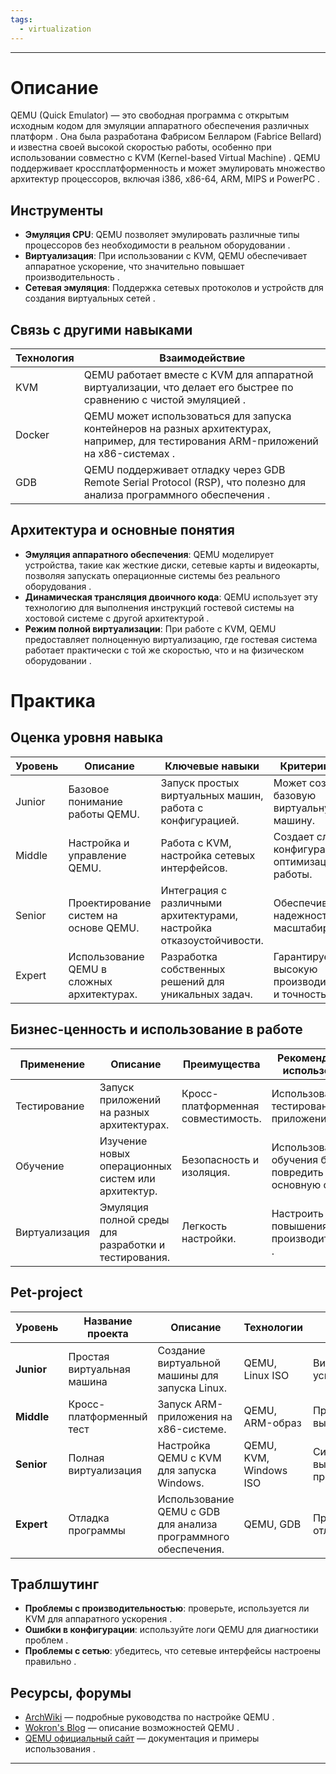 ```yaml
---
tags:
  - virtualization
---
```

---

# Описание  
QEMU (Quick Emulator) — это свободная программа с открытым исходным кодом для эмуляции аппаратного обеспечения различных платформ . Она была разработана Фабрисом Белларом (Fabrice Bellard) и известна своей высокой скоростью работы, особенно при использовании совместно с KVM (Kernel-based Virtual Machine) . QEMU поддерживает кроссплатформенность и может эмулировать множество архитектур процессоров, включая i386, x86-64, ARM, MIPS и PowerPC .  

## Инструменты  
- **Эмуляция CPU**: QEMU позволяет эмулировать различные типы процессоров без необходимости в реальном оборудовании .  
- **Виртуализация**: При использовании с KVM, QEMU обеспечивает аппаратное ускорение, что значительно повышает производительность .  
- **Сетевая эмуляция**: Поддержка сетевых протоколов и устройств для создания виртуальных сетей .  

## Связь с другими навыками  
| Технология | Взаимодействие |  
| ---------- | -------------- |  
| KVM        | QEMU работает вместе с KVM для аппаратной виртуализации, что делает его быстрее по сравнению с чистой эмуляцией . |  
| Docker     | QEMU может использоваться для запуска контейнеров на разных архитектурах, например, для тестирования ARM-приложений на x86-системах . |  
| GDB        | QEMU поддерживает отладку через GDB Remote Serial Protocol (RSP), что полезно для анализа программного обеспечения . |  

## Архитектура и основные понятия  
- **Эмуляция аппаратного обеспечения**: QEMU моделирует устройства, такие как жесткие диски, сетевые карты и видеокарты, позволяя запускать операционные системы без реального оборудования .  
- **Динамическая трансляция двоичного кода**: QEMU использует эту технологию для выполнения инструкций гостевой системы на хостовой системе с другой архитектурой .  
- **Режим полной виртуализации**: При работе с KVM, QEMU предоставляет полноценную виртуализацию, где гостевая система работает практически с той же скоростью, что и на физическом оборудовании .  

# Практика  

## Оценка уровня навыка  
| Уровень | Описание | Ключевые навыки | Критерии оценки |  
| ------- | -------- | --------------- | --------------- |  
| Junior  | Базовое понимание работы QEMU. | Запуск простых виртуальных машин, работа с конфигурацией. | Может создать базовую виртуальную машину. |  
| Middle  | Настройка и управление QEMU. | Работа с KVM, настройка сетевых интерфейсов. | Создает сложные конфигурации для оптимизации работы. |  
| Senior  | Проектирование систем на основе QEMU. | Интеграция с различными архитектурами, настройка отказоустойчивости. | Обеспечивает надежность и масштабируемость. |  
| Expert  | Использование QEMU в сложных архитектурах. | Разработка собственных решений для уникальных задач. | Гарантирует высокую производительность и точность данных. |  

## Бизнес-ценность и использование в работе  
| Применение      | Описание                               | Преимущества                   | Рекомендации по использованию     |  
| --------------- | -------------------------------------- | ------------------------------ | --------------------------------- |  
| Тестирование    | Запуск приложений на разных архитектурах. | Кросс-платформенная совместимость. | Использовать для тестирования ARM-приложений . |  
| Обучение        | Изучение новых операционных систем или архитектур. | Безопасность и изоляция.       | Использовать для обучения без риска повредить основную систему . |  
| Виртуализация   | Эмуляция полной среды для разработки и тестирования. | Легкость настройки.            | Настроить KVM для повышения производительности . |  

## Pet-project  

| Уровень    | Название проекта | Описание | Технологии | Критерий успеха | Вспомагательные ссылки |  
| ---------- | ---------------- | -------- | ---------- | --------------- | ---------------------- |  
| **Junior** | Простая виртуальная машина | Создание виртуальной машины для запуска Linux. | QEMU, Linux ISO | Виртуальная машина успешно запускается. |  |  
| **Middle** | Кросс-платформенный тест | Запуск ARM-приложения на x86-системе. | QEMU, ARM-образ | Приложение успешно выполняется. |  |  
| **Senior** | Полная виртуализация | Настройка QEMU с KVM для запуска Windows. | QEMU, KVM, Windows ISO | Система работает с высокой производительностью. |  |  
| **Expert** | Отладка программы | Использование QEMU с GDB для анализа программного обеспечения. | QEMU, GDB | Программа успешно отлаживается. |  |  

## Траблшутинг  
- **Проблемы с производительностью**: проверьте, используется ли KVM для аппаратного ускорения .  
- **Ошибки в конфигурации**: используйте логи QEMU для диагностики проблем .  
- **Проблемы с сетью**: убедитесь, что сетевые интерфейсы настроены правильно .  

## Ресурсы, форумы  
- [ArchWiki](https://wiki.archlinux.org) — подробные руководства по настройке QEMU .  
- [Wokron's Blog](https://wokron.blogspot.com) — описание возможностей QEMU .  
- [QEMU официальный сайт](https://www.qemu.org) — документация и примеры использования .  

---